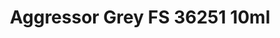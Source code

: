 ---
layout: product
title: "Aggressor Grey FS 36251 10ml"
price: "330" 
desc: "Nitro 10mL"
img_path: "/assets/img/RC248.webp"
brand: "AK "
available: true
special_offer: false
new: false
soon: false
cat: "020000"
subcat: "020200"
subsubcat: "020201"
sifra: "RC248"
popular: false
spec: true
---